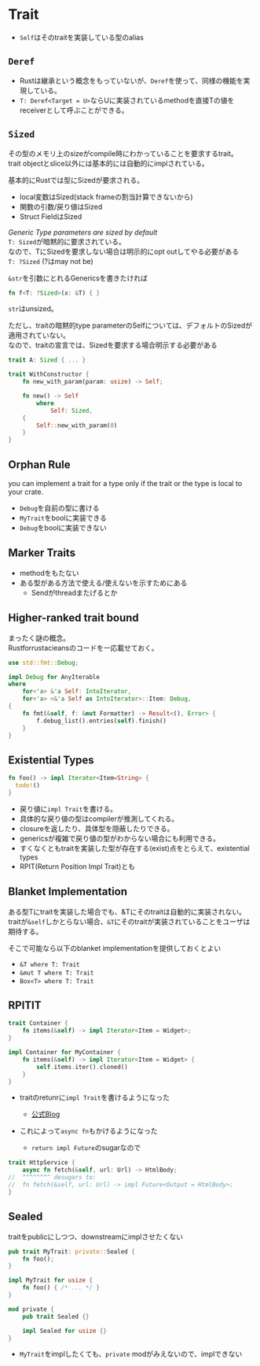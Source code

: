 # Trait

* `Self`はそのtraitを実装している型のalias

## `Deref`

* Rustは継承という概念をもっていないが、`Deref`を使って、同様の機能を実現している。  
* `T: Deref<Target = U>`ならUに実装されているmethodを直接Tの値をreceiverとして呼ぶことができる。


## `Sized`

その型のメモリ上のsizeがcompile時にわかっていることを要求するtrait。  
trait objectとslice以外には基本的には自動的にimplされている。

基本的にRustでは型にSizedが要求される。
* local変数はSized(stack frameの割当計算できないから)
* 関数の引数/戻り値はSized
* Struct FieldはSized

*Generic Type parameters are sized by default*  
`T: Sized`が暗黙的に要求されている。  
なので、TにSizedを要求しない場合は明示的にopt outしてやる必要がある  
`T: ?Sized` (?はmay not be)

`&str`を引数にとれるGenericsを書きたければ
```rust
fn f<T: ?Sized>(x: &T) { }
```
`str`はunsized。

ただし、traitの暗黙的type parameterのSelfについては、デフォルトのSizedが適用されていない。  
なので、traitの宣言では、Sizedを要求する場合明示する必要がある

```rust
trait A: Sized { ... }

trait WithConstructor {
    fn new_with_param(param: usize) -> Self;

    fn new() -> Self
        where
            Self: Sized,
    {
        Self::new_with_param(0)
    }
}
```

## Orphan Rule

you can implement a trait for a type only if the trait or the type is local to your crate.  

* `Debug`を自前の型に書ける
* `MyTrait`をboolに実装できる
* `Debug`をboolに実装できない

## Marker Traits

* methodをもたない
* ある型がある方法で使える/使えないを示すためにある
  * Sendがthreadまたげるとか

## Higher-ranked trait bound

まったく謎の概念。  
Rustforrustacieansのコードを一応載せておく。

```rust
use std::fmt::Debug;

impl Debug for AnyIterable
where
    for<'a> &'a Self: IntoIterator,
    for<'a> <&'a Self as IntoIterator>::Item: Debug,
{
    fn fmt(&self, f: &mut Formatter) -> Result<(), Error> {
        f.debug_list().entries(self).finish()
    }
}
```

## Existential Types

```rust
fn foo() -> impl Iterator<Item=String> {
  todo!()
}
```

* 戻り値に`impl Trait`を書ける。
* 具体的な戻り値の型はcompilerが推測してくれる。
* closureを返したり、具体型を隠蔽したりできる。
* genericsが複雑で戻り値の型がわからない場合にも利用できる。
* すくなくともtraitを実装した型が存在する(exist)点をとらえて、existential types
* RPIT(Return Position Impl Trait)とも

## Blanket Implementation

ある型Tにtraitを実装した場合でも、&Tにそのtraitは自動的に実装されない。
traitが`&self`しかとらない場合、`&T`にそのtraitが実装されていることをユーザは期待する。

そこで可能なら以下のblanket implementationを提供しておくとよい
* `&T where T: Trait`
* `&mut T where T: Trait`
* `Box<T> where T: Trait`


## RPITIT

```rust
trait Container {
    fn items(&self) -> impl Iterator<Item = Widget>;
}

impl Container for MyContainer {
    fn items(&self) -> impl Iterator<Item = Widget> {
        self.items.iter().cloned()
    }
}
```

* traitのretunrに`impl Trait`を書けるようになった
  * [公式Blog](https://blog.rust-lang.org/2023/12/21/async-fn-rpit-in-traits.html)

* これによって`async fn`もかけるようになった
  * `return impl Future`のsugarなので

```rust
trait HttpService {
    async fn fetch(&self, url: Url) -> HtmlBody;
//  ^^^^^^^^ desugars to:
//  fn fetch(&self, url: Url) -> impl Future<Output = HtmlBody>;
}
```

## Sealed

traitをpublicにしつつ、downstreamにimplさせたくない

```rust
pub trait MyTrait: private::Sealed {
    fn foo();
}

impl MyTrait for usize {
    fn foo() { /* ... */ }
}

mod private {
    pub trait Sealed {}

    impl Sealed for usize {}
}
```

* `MyTrait`をimplしたくても、`private` modがみえないので、implできない
